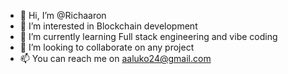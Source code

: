 - 👋 Hi, I’m @Richaaron
- 👀 I’m interested in Blockchain development
- 🌱 I’m currently learning Full stack engineering and vibe coding
- 💞️ I’m looking to collaborate on any project 
- 📫 You can reach me on aaluko24@gmail.com

<!---
Richaaron/Richaaron is a ✨ special ✨ repository because its `README.md` (this file) appears on your GitHub profile.
You can click the Preview link to take a look at your changes.
--->
